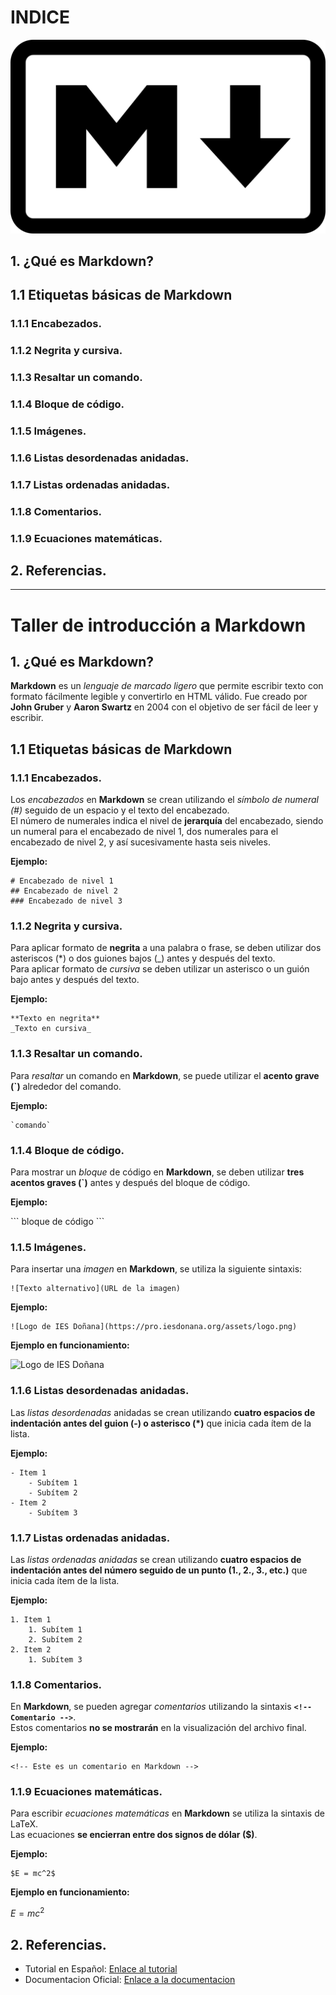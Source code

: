 # INDICE

![Logo Markdown](/imagenes/logo.png)

## 1. ¿Qué es Markdown?
## 1.1 Etiquetas básicas de Markdown
### 1.1.1 Encabezados.
### 1.1.2 Negrita y cursiva.
### 1.1.3 Resaltar un comando.
### 1.1.4 Bloque de código.
### 1.1.5 Imágenes.
### 1.1.6 Listas desordenadas anidadas.
### 1.1.7 Listas ordenadas anidadas.
### 1.1.8 Comentarios.
### 1.1.9 Ecuaciones matemáticas.
## 2. Referencias.
---

# Taller de introducción a Markdown

## 1. ¿Qué es Markdown?  

**Markdown** es un _lenguaje de marcado ligero_ que permite escribir texto con formato fácilmente legible y convertirlo en HTML válido. Fue creado por **John Gruber** y **Aaron Swartz** en 2004 con el objetivo de ser fácil de leer y escribir.  

## 1.1 Etiquetas básicas de Markdown  


### 1.1.1 Encabezados.

Los _encabezados_ en **Markdown** se crean utilizando el _símbolo de numeral (#)_ seguido de un espacio y el texto del encabezado.  
El número de numerales indica el nivel de **jerarquía** del encabezado, siendo un numeral para el encabezado de nivel 1, dos numerales para el encabezado de nivel 2, y así sucesivamente hasta seis niveles.

**Ejemplo:**

```
# Encabezado de nivel 1
## Encabezado de nivel 2
### Encabezado de nivel 3
```

### 1.1.2 Negrita y cursiva.

Para aplicar formato de **negrita** a una palabra o frase, se deben utilizar dos asteriscos (*) o dos guiones bajos (_) antes y después del texto.  
Para aplicar formato de _cursiva_ se deben utilizar un asterisco o un guión bajo antes y después del texto.

**Ejemplo:**

```
**Texto en negrita**
_Texto en cursiva_
```

### 1.1.3 Resaltar un comando.

Para _resaltar_ un comando en **Markdown**, se puede utilizar el **acento grave (`)** alrededor del comando.

**Ejemplo:**

```
`comando`
```

### 1.1.4 Bloque de código.

Para mostrar un _bloque_ de código en **Markdown**, se deben utilizar **tres acentos graves (`)** antes y después del bloque de código.

**Ejemplo:**

\```
bloque de código
\```

### 1.1.5 Imágenes.

Para insertar una _imagen_ en **Markdown**, se utiliza la siguiente sintaxis:

```
![Texto alternativo](URL de la imagen)
```

**Ejemplo:**

```
![Logo de IES Doñana](https://pro.iesdonana.org/assets/logo.png)
```
**Ejemplo en funcionamiento:**  

![Logo de IES Doñana](https://pro.iesdonana.org/assets/logo.png)

### 1.1.6 Listas desordenadas anidadas.

Las _listas desordenadas_ anidadas se crean utilizando **cuatro espacios de indentación antes del guion (-) o asterisco (*)** que inicia cada ítem de la lista.

**Ejemplo:**

```
- Item 1
    - Subítem 1
    - Subítem 2
- Item 2
    - Subítem 3
```

### 1.1.7 Listas ordenadas anidadas.

Las _listas ordenadas anidadas_ se crean utilizando **cuatro espacios de indentación antes del número seguido de un punto (1., 2., 3., etc.)** que inicia cada ítem de la lista.

**Ejemplo:**

```
1. Item 1
    1. Subítem 1
    2. Subítem 2
2. Item 2
    1. Subítem 3
```

### 1.1.8 Comentarios.

En **Markdown**, se pueden agregar _comentarios_ utilizando la sintaxis **`<!-- Comentario -->`**.  
Estos comentarios **no se mostrarán** en la visualización del archivo final.

**Ejemplo:**

```
<!-- Este es un comentario en Markdown -->
```

### 1.1.9 Ecuaciones matemáticas.

Para escribir _ecuaciones matemáticas_ en **Markdown** se utiliza la sintaxis de LaTeX.  
Las ecuaciones **se encierran entre dos signos de dólar ($)**.

**Ejemplo:**

```
$E = mc^2$
```
**Ejemplo en funcionamiento:**  

$E = mc^2$  


## 2. Referencias.

- Tutorial en Español: [Enlace al tutorial](https://markdown.es/)
- Documentacion Oficial: [Enlace a la documentacion](https://www.markdownguide.org/getting-started/)
